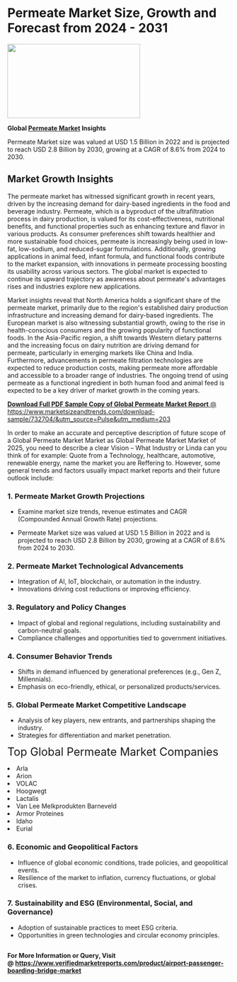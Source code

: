 <H1>Permeate Market Size, Growth and Forecast from 2024 - 2031</H1><img class="aligncenter size-medium wp-image-584254" src="https://thirdeyenews.in/wp-content/uploads/2024/09/Global-Market-Research-300x168.jpeg" alt="" width="300" height="168" /><p><strong>Global&nbsp;<a href="https://www.marketsizeandtrends.com/download-sample/732704/&amp;utm_source=Pulse&amp;utm_medium=203">Permeate Market</a> Insights</strong></p><p>Permeate Market size was valued at USD 1.5 Billion in 2022 and is projected to reach USD 2.8 Billion by 2030, growing at a CAGR of 8.6% from 2024 to 2030.</p><p><h2>Market Growth Insights</h2> <p>The permeate market has witnessed significant growth in recent years, driven by the increasing demand for dairy-based ingredients in the food and beverage industry. Permeate, which is a byproduct of the ultrafiltration process in dairy production, is valued for its cost-effectiveness, nutritional benefits, and functional properties such as enhancing texture and flavor in various products. As consumer preferences shift towards healthier and more sustainable food choices, permeate is increasingly being used in low-fat, low-sodium, and reduced-sugar formulations. Additionally, growing applications in animal feed, infant formula, and functional foods contribute to the market expansion, with innovations in permeate processing boosting its usability across various sectors. The global market is expected to continue its upward trajectory as awareness about permeate's advantages rises and industries explore new applications. <a href="#"></a></p> <p>Market insights reveal that North America holds a significant share of the permeate market, primarily due to the region's established dairy production infrastructure and increasing demand for dairy-based ingredients. The European market is also witnessing substantial growth, owing to the rise in health-conscious consumers and the growing popularity of functional foods. In the Asia-Pacific region, a shift towards Western dietary patterns and the increasing focus on dairy nutrition are driving demand for permeate, particularly in emerging markets like China and India. Furthermore, advancements in permeate filtration technologies are expected to reduce production costs, making permeate more affordable and accessible to a broader range of industries. The ongoing trend of using permeate as a functional ingredient in both human food and animal feed is expected to be a key driver of market growth in the coming years. <a href="#"></p><p><span class=""><strong>Download Full PDF Sample Copy of Global Permeate Market Report</strong> @ <a href="https://www.marketsizeandtrends.com/download-sample/732704/&amp;utm_source=Pulse&amp;utm_medium=203" target="_blank">https://www.marketsizeandtrends.com/download-sample/732704/&amp;utm_source=Pulse&amp;utm_medium=203</a></span></p><p>In order to make an accurate and perceptive description of future scope of a Global&nbsp;Permeate Market Market as Global&nbsp;Permeate Market Market of 2025, you need to describe a clear Vision &ndash; What Industry or Linda can you think of for example: Quote from a Technology, healthcare, automotive, renewable energy, name the market you are Reffering to. However, some general trends and factors usually impact market reports and their future outlook include:</p><h3>1.&nbsp;<strong>Permeate Market Growth Projections</strong></h3><ul><li>Examine market size trends, revenue estimates and CAGR (Compounded Annual Growth Rate) projections.</li><li><p>Permeate Market size was valued at USD 1.5 Billion in 2022 and is projected to reach USD 2.8 Billion by 2030, growing at a CAGR of 8.6% from 2024 to 2030.</p></li></ul><h3>2.&nbsp;<strong>Permeate Market Technological Advancements</strong></h3><ul><li>Integration of AI, IoT, blockchain, or automation in the industry.</li><li>Innovations driving cost reductions or improving efficiency.</li></ul><h3>3.&nbsp;<strong>Regulatory and Policy Changes</strong></h3><ul><li>Impact of global and regional regulations, including sustainability and carbon-neutral goals.</li><li>Compliance challenges and opportunities tied to government initiatives.</li></ul><h3>4.&nbsp;<strong>Consumer Behavior Trends</strong></h3><ul><li>Shifts in demand influenced by generational preferences (e.g., Gen Z, Millennials).</li><li>Emphasis on eco-friendly, ethical, or personalized products/services.</li></ul><h3>5.&nbsp;<strong>Global Permeate Market Competitive Landscape</strong></h3><ul><li>Analysis of key players, new entrants, and partnerships shaping the industry.</li><li>Strategies for differentiation and market penetration.</li></ul><p data-pm-slice="1 1 []"><span style="color: inherit; font-family: inherit; font-size: 25px;">Top Global Permeate Market Companies</span></p><div class="" data-test-id=""><p><li>Arla</li><li> Arion</li><li> VOLAC</li><li> Hoogwegt</li><li> Lactalis</li><li> Van Lee Melkprodukten Barneveld</li><li> Armor Proteines</li><li> Idaho</li><li> Eurial</li></p></div><h3>6.&nbsp;<strong>Economic and Geopolitical Factors</strong></h3><ul><li>Influence of global economic conditions, trade policies, and geopolitical events.</li><li>Resilience of the market to inflation, currency fluctuations, or global crises.</li></ul><h3>7.&nbsp;<strong>Sustainability and ESG (Environmental, Social, and Governance)</strong></h3><ul><li>Adoption of sustainable practices to meet ESG criteria.</li><li>Opportunities in green technologies and circular economy principles.</li></ul><h2><strong style="font-size: 14px;">For More Information or Query, Visit @&nbsp;</strong><a style="background-color: #ffffff; font-size: 14px;" href="https://www.marketsizeandtrends.com/report/permeate-market/" target="_blank">https://www.verifiedmarketreports.com/product/airport-passenger-boarding-bridge-market</a></h2>
